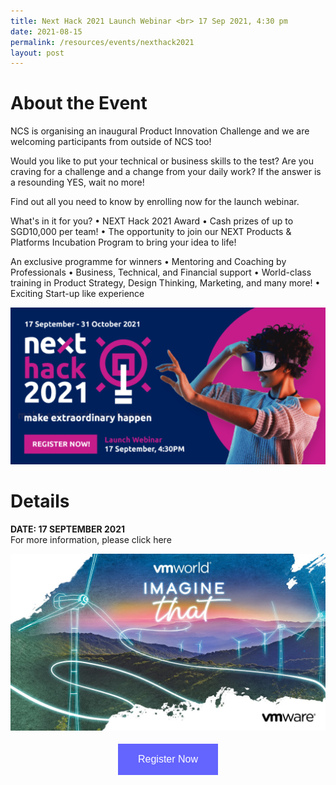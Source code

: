 ```yaml
---
title: Next Hack 2021 Launch Webinar <br> 17 Sep 2021, 4:30 pm
date: 2021-08-15
permalink: /resources/events/nexthack2021
layout: post
---
```

# About the Event
NCS is organising an inaugural Product Innovation Challenge and we are welcoming participants from outside of NCS too!

Would you like to put your technical or business skills to the test? Are you craving for a challenge and a change from your daily work? If the answer is a resounding YES, wait no more!

Find out all you need to know by enrolling now for the launch webinar.

What's in it for you?
•	NEXT Hack 2021 Award
•	Cash prizes of up to SGD10,000 per team!
•	The opportunity to join our NEXT Products &amp; Platforms Incubation Program to bring your idea to life!

An exclusive programme for winners
•	Mentoring and Coaching by Professionals
•	Business, Technical, and Financial support
•	World-class training in Product Strategy, Design Thinking, Marketing, and many more!
•	Exciting Start-up like experience

![NEXTHack2021](/images/events/events/NEXTHack2021.png)
# Details
**DATE: 17 SEPTEMBER 2021**<br>For more information, please click <a target="_blank">here</a>


![Alt text for image on Isomer site](/images/events/events/VMworld%20Image.png)

<style>
#register {
  background-color: #0000ff;
  border: none;
  color: white;
  padding: 16px 32px;
  text-align: center;
  font-size: 16px;
  margin: 4px 2px;
  opacity: 0.6;
  transition: 0.3s;
  display: inline-block;
  text-decoration: none;
  cursor: pointer;
}
</style>

<center><a target="_blank" href="https://form.jotform.com/212518958648066"><button id="register" class="btn">Register Now</button></a></center>